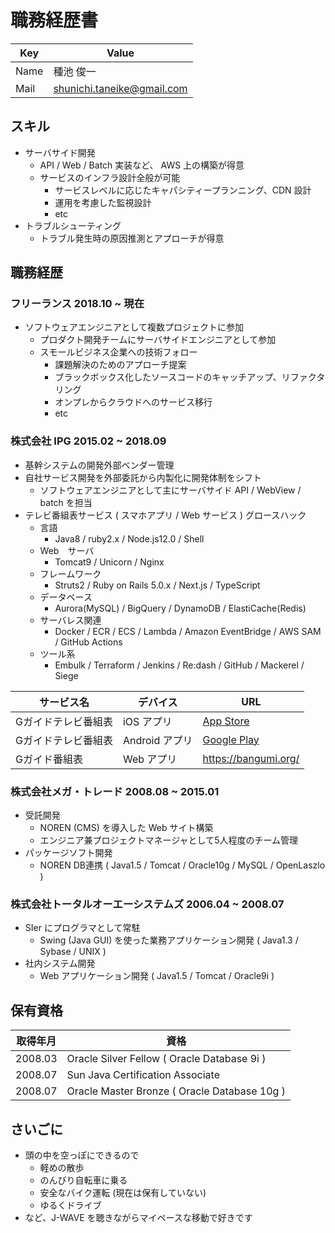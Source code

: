 # 職務経歴書

| Key | Value |
| ------------- | ------------- |
| Name | 種池 俊一 |
| Mail | shunichi.taneike@gmail.com |


## スキル
- サーバサイド開発
  - API / Web / Batch 実装など、 AWS 上の構築が得意
  - サービスのインフラ設計全般が可能
    - サービスレベルに応じたキャパシティープランニング、CDN 設計
    - 運用を考慮した監視設計
    - etc
- トラブルシューティング
  - トラブル発生時の原因推測とアプローチが得意

## 職務経歴

### フリーランス 2018.10 ~ 現在
- ソフトウェアエンジニアとして複数プロジェクトに参加
  - プロダクト開発チームにサーバサイドエンジニアとして参加
  - スモールビジネス企業への技術フォロー
    - 課題解決のためのアプローチ提案
    - ブラックボックス化したソースコードのキャッチアップ、リファクタリング
    - オンプレからクラウドへのサービス移行
    - etc

### 株式会社 IPG 2015.02 ~ 2018.09
- 基幹システムの開発外部ベンダー管理
- 自社サービス開発を外部委託から内製化に開発体制をシフト
  - ソフトウェアエンジニアとして主にサーバサイド API / WebView / batch を担当
- テレビ番組表サービス ( スマホアプリ / Web サービス ) グロースハック
  - 言語
    - Java8 / ruby2.x / Node.js12.0 / Shell
  - Web　サーバ
    - Tomcat9 / Unicorn / Nginx
  - フレームワーク
    - Struts2 / Ruby on Rails 5.0.x / Next.js / TypeScript
  - データベース
    - Aurora(MySQL) / BigQuery / DynamoDB / ElastiCache(Redis)
  - サーバレス関連
    - Docker / ECR / ECS / Lambda / Amazon EventBridge / AWS SAM / GitHub Actions
  - ツール系
    - Embulk / Terraform / Jenkins / Re:dash / GitHub / Mackerel / Siege

    
| サービス名 | デバイス | URL |
| ------------- | ------------- | ------------- |
| Gガイドテレビ番組表 | iOS アプリ  | [App Store](https://apps.apple.com/jp/app/g%E3%82%AC%E3%82%A4%E3%83%89%E3%83%86%E3%83%AC%E3%83%93%E7%95%AA%E7%B5%84%E8%A1%A8/id543128311) |
| Gガイドテレビ番組表 | Android アプリ | [Google Play](https://play.google.com/store/apps/details?id=jp.co.ipg.gguide&hl=ja&gl=US)  |
| Gガイド番組表 | Web アプリ | https://bangumi.org/ |


<div style="width:20px">  </div>
<div style="width:20px">  </div>


### 株式会社メガ・トレード 2008.08 ~ 2015.01

- 受託開発
  - NOREN (CMS) を導入した Web サイト構築
  - エンジニア兼プロジェクトマネージャとして5人程度のチーム管理
- パッケージソフト開発
  - NOREN DB連携  ( Java1.5 / Tomcat / Oracle10g / MySQL / OpenLaszlo )

### 株式会社トータルオーエーシステムズ 2006.04 ~ 2008.07

- SIer にプログラマとして常駐
  - Swing (Java GUI) を使った業務アプリケーション開発 ( Java1.3 / Sybase / UNIX )
- 社内システム開発
  - Web アプリケーション開発 ( Java1.5 / Tomcat / Oracle9i )


## 保有資格

| 取得年月 | 資格 |
| ------------- | ------------- |
| 2008.03  | Oracle Silver Fellow ( Oracle Database 9i )  |
| 2008.07  | Sun Java Certification Associate  |
| 2008.07  | Oracle Master Bronze ( Oracle Database 10g )  |

## さいごに

- 頭の中を空っぽにできるので
  - 軽めの散歩
  - のんびり自転車に乗る
  - 安全なバイク運転 (現在は保有していない)
  - ゆるくドライブ
- など、J-WAVE を聴きながらマイペースな移動で好きです
